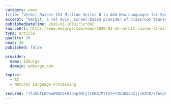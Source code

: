 ```yaml
---
category: news
title: "Verbit Raises $31 Million Series B to Add New Languages for Speech Recognition Product"
excerpt: "Verbit, a Tel Aviv, Israel-based provider of classroom transcription and captioning services through speech recognition, has raised a $31 million Series B round. Growth equity firm Stripes led the round. Viola Ventures, Vertex Ventures, HV Ventures, Oryzn Capital and ClalTech participated. Founded in 2017, Verbit plans to spend the money toward ..."
publishedDateTime: 2020-01-16T01:52:00Z
sourceUrl: https://www.edsurge.com/news/2020-01-15-verbit-raises-31-million-series-b-to-add-new-languages-for-speech-recognition-product
type: article
quality: 26
heat: 26
published: false

provider:
  name: EdSurge
  domain: edsurge.com

topics:
  - AI
  - Natural Language Processing

secured: "Tl1kbfLKFKuD0Qx0+KJpnp7MzjltARA7MtTe7+Y3Nu82S3zjjcbAYU/zfuCpOt8Oo80gRDpEblX4L7HhUGxe0Pk7uk6MMUoccFxIAWbb4cWV0XbdmQI0F9JwQRXlGZtOGEsdDjh8t3M5haU99U04gqf13hRYOypM234vPCKCVF9hKbo2UIjULlHtY4DGAqnKujGpBDU8j6qRlTReK3EuQZC3kq+uH8BOipkDYRRgdFbMTmyT1BBpgnUNeA4M+Uu6UtT/m3l1YGMbYhXKlXSIx3vrKeY7e4BayYHkmg7IOss=;fpgUND2K4wQ2XkfbihFgEw=="
---
```


